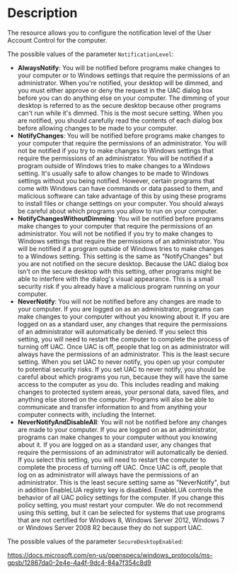 # Description

The resource allows you to configure the notification level of the User
Account Control for the computer.

The possible values of the parameter `NotificationLevel`:

- **AlwaysNotify**: You will be notified before programs make changes to your
  computer or to Windows settings that require the permissions of an administrator.
  When you're notified, your desktop will be dimmed, and you must either approve
  or deny the request in the UAC dialog box before you can do anything else on
  your computer. The dimming of your desktop is referred to as the secure desktop
  because other programs can't run while it's dimmed. This is the most secure
  setting. When you are notified, you should carefully read the contents of each
  dialog box before allowing changes to be made to your computer.
- **NotifyChanges**: You will be notified before programs make changes to your
  computer that require the permissions of an administrator. You will not be notified
  if you try to make changes to Windows settings that require the permissions of
  an administrator. You will be notified if a program outside of Windows tries
  to make changes to a Windows setting. It's usually safe to allow changes to be
  made to Windows settings without you being notified. However, certain programs
  that come with Windows can have commands or data passed to them, and malicious
  software can take advantage of this by using these programs to install files
  or change settings on your computer. You should always be careful about which
  programs you allow to run on your computer.
- **NotifyChangesWithoutDimming**: You will be notified before programs make
  changes to your computer that require the permissions of an administrator.
  You will not be notified if you try to make changes to Windows settings that
  require the permissions of an administrator. You will be notified if a program
  outside of Windows tries to make changes to a Windows setting. This setting is
  the same as "NotifyChanges" but you are not notified on the secure desktop.
  Because the UAC dialog box isn't on the secure desktop with this setting, other
  programs might be able to interfere with the dialog's visual appearance. This
  is a small security risk if you already have a malicious program running on
  your computer.
- **NeverNotify**: You will not be notified before any changes are made to your
  computer. If you are logged on as an administrator, programs can make changes
  to your computer without you knowing about it. If you are logged on as a
  standard user, any changes that require the permissions of an administrator will
  automatically be denied. If you select this setting, you will need to restart
  the computer to complete the process of turning off UAC. Once UAC is off, people
  that log on as administrator will always have the permissions of an administrator.
  This is the least secure setting. When you set UAC to never notify, you open
  up your computer to potential security risks. If you set UAC to never notify,
  you should be careful about which programs you run, because they will have the
  same access to the computer as you do. This includes reading and making changes
  to protected system areas, your personal data, saved files, and anything else
  stored on the computer. Programs will also be able to communicate and transfer
  information to and from anything your computer connects with, including the
  Internet.
- **NeverNotifyAndDisableAll**: You will not be notified before any changes are
  made to your computer. If you are logged on as an administrator, programs can
  make changes to your computer without you knowing about it. If you are logged
  on as a standard user, any changes that require the permissions of an administrator
  will automatically be denied. If you select this setting, you will need to
  restart the computer to complete the process of turning off UAC. Once UAC is
  off, people that log on as administrator will always have the permissions of
  an administrator. This is the least secure setting same as "NeverNotify", but
  in addition EnableLUA registry key is disabled. EnableLUA controls the behavior
  of all UAC policy settings for the computer. If you change this policy setting,
  you must restart your computer. We do not recommend using this setting, but it
  can be selected for systems that use programs that are not certified for
  Windows 8, Windows Server 2012, Windows 7 or Windows Server 2008 R2 because
  they do not support UAC.

The possible values of the parameter `SecureDesktopEnabled`:

https://docs.microsoft.com/en-us/openspecs/windows_protocols/ms-gpsb/12867da0-2e4e-4a4f-9dc4-84a7f354c8d9
